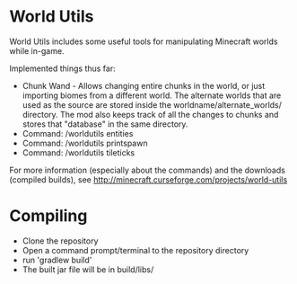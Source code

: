 World Utils
==============
World Utils includes some useful tools for manipulating Minecraft worlds while in-game.

Implemented things thus far:
* Chunk Wand - Allows changing entire chunks in the world, or just importing biomes from a different world. The alternate worlds that are used as the source are stored inside the worldname/alternate_worlds/ directory. The mod also keeps track of all the changes to chunks and stores that "database" in the same directory.
* Command: /worldutils entities
* Command: /worldutils printspawn
* Command: /worldutils tileticks

For more information (especially about the commands) and the downloads (compiled builds), see http://minecraft.curseforge.com/projects/world-utils

Compiling
=========
* Clone the repository
* Open a command prompt/terminal to the repository directory
* run 'gradlew build'
* The built jar file will be in build/libs/